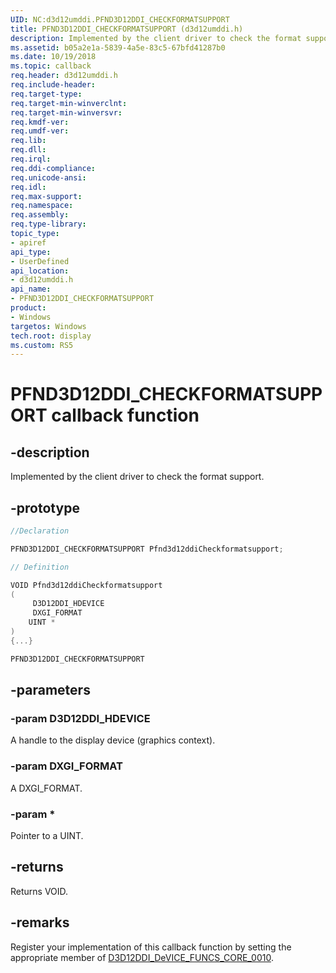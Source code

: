 ```yaml
---
UID: NC:d3d12umddi.PFND3D12DDI_CHECKFORMATSUPPORT
title: PFND3D12DDI_CHECKFORMATSUPPORT (d3d12umddi.h)
description: Implemented by the client driver to check the format support.
ms.assetid: b05a2e1a-5839-4a5e-83c5-67bfd41287b0
ms.date: 10/19/2018
ms.topic: callback
req.header: d3d12umddi.h
req.include-header:
req.target-type:
req.target-min-winverclnt:
req.target-min-winversvr:
req.kmdf-ver:
req.umdf-ver:
req.lib:
req.dll:
req.irql:
req.ddi-compliance:
req.unicode-ansi:
req.idl:
req.max-support:
req.namespace:
req.assembly:
req.type-library:
topic_type:
- apiref
api_type:
- UserDefined
api_location:
- d3d12umddi.h
api_name:
- PFND3D12DDI_CHECKFORMATSUPPORT
product: 
- Windows
targetos: Windows
tech.root: display
ms.custom: RS5
---
```


# PFND3D12DDI_CHECKFORMATSUPPORT callback function

## -description

Implemented by the client driver to check the format support.

## -prototype

```cpp
//Declaration

PFND3D12DDI_CHECKFORMATSUPPORT Pfnd3d12ddiCheckformatsupport;

// Definition

VOID Pfnd3d12ddiCheckformatsupport
(
	 D3D12DDI_HDEVICE
	 DXGI_FORMAT
	UINT *
)
{...}

PFND3D12DDI_CHECKFORMATSUPPORT


```

## -parameters

### -param D3D12DDI_HDEVICE  

A handle to the display device (graphics context).

### -param DXGI_FORMAT

A DXGI_FORMAT.

### -param *

Pointer to a UINT.

## -returns

Returns VOID.

## -remarks

Register your implementation of this callback function by setting the appropriate member of [D3D12DDI_DeVICE_FUNCS_CORE_0010](C:\drivers\wdk-ddi\wdk-ddi-src\content\d3d12umddi\ns-d3d12umddi-d3d12ddi_device_funcs_core_0010.md).

